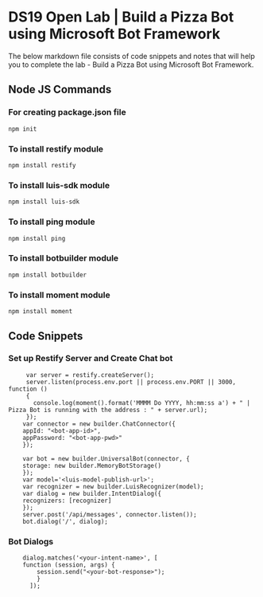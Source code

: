 # DS19 Open Lab | Build a Pizza Bot using Microsoft Bot Framework

The below markdown file consists of code snippets and notes that will help you to complete the lab - Build a Pizza Bot using Microsoft Bot Framework.

## Node JS Commands

### For creating package.json file

```
npm init
```

### To install restify module

```
npm install restify
```

### To install luis-sdk module

```
npm install luis-sdk
```

### To install ping module

```
npm install ping
```

### To install botbuilder module

```
npm install botbuilder
```

### To install moment module

```
npm install moment
```

## Code Snippets

### Set up Restify Server and Create Chat bot

```
     var server = restify.createServer();
     server.listen(process.env.port || process.env.PORT || 3000, function ()
     {
       console.log(moment().format('MMMM Do YYYY, hh:mm:ss a') + " |  Pizza Bot is running with the address : " + server.url);
     });
    var connector = new builder.ChatConnector({
    appId: "<bot-app-id>",
    appPassword: "<bot-app-pwd>"
	});

    var bot = new builder.UniversalBot(connector, {
    storage: new builder.MemoryBotStorage()
    });
    var model='<luis-model-publish-url>';
    var recognizer = new builder.LuisRecognizer(model);
    var dialog = new builder.IntentDialog({
    recognizers: [recognizer]
    });
    server.post('/api/messages', connector.listen());
    bot.dialog('/', dialog);
```

### Bot Dialogs

```
    dialog.matches('<your-intent-name>', [
    function (session, args) {
        session.send("<your-bot-response>");
		}
      ]);
```
